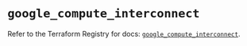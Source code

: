 # `google_compute_interconnect`

Refer to the Terraform Registry for docs: [`google_compute_interconnect`](https://registry.terraform.io/providers/hashicorp/google-beta/6.49.1/docs/resources/google_compute_interconnect).
